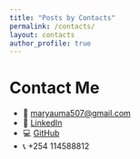 ```yaml
---
title: "Posts by Contacts"
permalink: /contacts/
layout: contacts
author_profile: true
---
```

# Contact Me

- 📧 [maryauma507@gmail.com](mailto:maryauma507@gmail.com)  
- 💼 [LinkedIn](https://linkedin.com/in/mary-auma91)  
- 💻 [GitHub](https://github.com/Maryotieno)  
- 📞 +254 114588812
